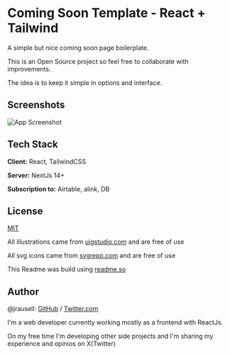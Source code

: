 # Coming Soon Template - React + Tailwind

A simple but nice coming soon page boilerplate.

This is an Open Source project so feel free to collaborate with improvements.

The idea is to keep it simple in options and interface.

## Screenshots

![App Screenshot](https://via.placeholder.com/468x300?text=App+Screenshot+Here)

## Tech Stack

**Client:** React, TailwindCSS

**Server:** NextJs 14+

**Subscription to:** Airtable, alink, DB

## License

[MIT](https://choosealicense.com/licenses/mit/)

All illustrations came from [uigstudio.com](https://uigstudio.com) and are free of use

All svg icons came from [svgrepo.com](https://svgrepo.com) and are free of use

This Readme was build using [readme.so](https://readme.so)

## Author

@jrausell: [GitHub](https://www.github.com/jrausell) / [Twitter.com](https://www.x.com/jrausell)

I'm a web developer currently working mostly as a frontend with ReactJs.

On my free time I'm developing other side projects and I'm sharing my experience and opinios on X(Twitter)
